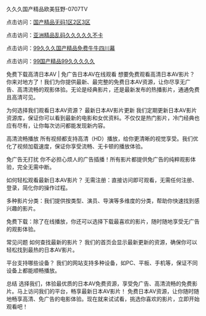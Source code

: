 久久久国产精品欧美狂野-0707TV

点击访问：<a href="https://gda-c7m.pages.dev/">国产精品无码1区2区3区</a>

点击访问：<a href="https://tfda.pages.dev/">亚洲精品乱码久久久久久不卡</a>

点击访问：<a href="https://bsdf-5f5.pages.dev/">99久久久国产精品免费牛牛四川幕</a>

点击访问：<a href="https://cfad.pages.dev/">99国产精品99久久久久久</a>



免费下载高清日本AV | 免广告日本AV在线观看
想要免费观看高清日本AV影片？ 你来对地方了！我们为你提供最新、最完整的免费日本AV资源，让你尽享无广告、高清流畅的观影体验。无论是经典影片，还是最新发布的热播影片，通通免费且高清可见。

为何选择我们观看日本AV资源？
最新日本AV影片更新
我们定期更新日本AV影片资源库，保证你可以看到最新的电影和女优资料。不仅仅是热门影片，冷门经典也应有尽有，让你每次访问都能发现新内容。

高清流畅播放
所有视频都支持高清（HD）播放，给你更清晰的视觉享受。我们优化了视频加载速度，保证你享受流畅、无卡顿的播放体验。

免广告无打扰
你不必担心烦人的广告插播！所有影片都提供免广告的纯粹观影体验，完全无需中断。

如何轻松观看最新日本AV影片？
无需注册：直接访问即可观看，无需任何注册、登录，简化你的操作过程。

多种影片分类：我们提供按类型、演员、导演等多维度的分类，帮助你快速找到感兴趣的影片。

免费下载：除了在线播放，你还可以选择下载最喜欢的影片，随时随地享受无广告的观影体验。

常见问题
如何查找最新的影片？
我们的首页会显示最新更新的资源，确保你可以轻松找到最热的日本AV影片。

平台支持哪些设备？
我们的网站支持多种设备，如PC、平板、手机等，保证不同设备上都能顺畅播放。

总结
选择我们，体验最优质的日本AV免费资源，享受免广告、高清流畅的免费影片。马上访问我们的平台，畅享最新日本AV影片！
免费日本AV资源，让你随时随地畅享高清、免广告的电影体验。现在就来试试看，挑选你喜欢的影片，立即开始观看吧！
<span style="display:none;">[Canonical link]( https://github.com/ve20250707/12313 ）</span>
